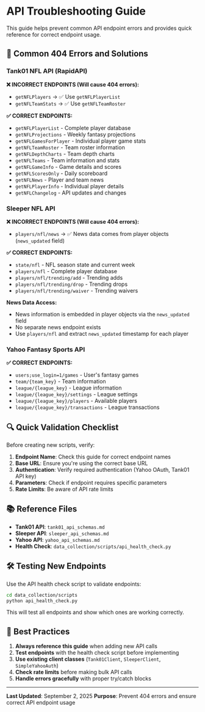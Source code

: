 # API Troubleshooting Guide

This guide helps prevent common API endpoint errors and provides quick reference for correct endpoint usage.

## 🚨 Common 404 Errors and Solutions

### Tank01 NFL API (RapidAPI)

**❌ INCORRECT ENDPOINTS (Will cause 404 errors):**
- `getNFLPlayers` → ✅ Use `getNFLPlayerList`
- `getNFLTeamStats` → ✅ Use `getNFLTeamRoster`

**✅ CORRECT ENDPOINTS:**
- `getNFLPlayerList` - Complete player database
- `getNFLProjections` - Weekly fantasy projections  
- `getNFLGamesForPlayer` - Individual player game stats
- `getNFLTeamRoster` - Team roster information
- `getNFLDepthCharts` - Team depth charts
- `getNFLTeams` - Team information and stats
- `getNFLGameInfo` - Game details and scores
- `getNFLScoresOnly` - Daily scoreboard
- `getNFLNews` - Player and team news
- `getNFLPlayerInfo` - Individual player details
- `getNFLChangelog` - API updates and changes

### Sleeper NFL API

**❌ INCORRECT ENDPOINTS (Will cause 404 errors):**
- `players/nfl/news` → ✅ News data comes from player objects (`news_updated` field)

**✅ CORRECT ENDPOINTS:**
- `state/nfl` - NFL season state and current week
- `players/nfl` - Complete player database
- `players/nfl/trending/add` - Trending adds
- `players/nfl/trending/drop` - Trending drops
- `players/nfl/trending/waiver` - Trending waivers

**News Data Access:**
- News information is embedded in player objects via the `news_updated` field
- No separate news endpoint exists
- Use `players/nfl` and extract `news_updated` timestamp for each player

### Yahoo Fantasy Sports API

**✅ CORRECT ENDPOINTS:**
- `users;use_login=1/games` - User's fantasy games
- `team/{team_key}` - Team information
- `league/{league_key}` - League information
- `league/{league_key}/settings` - League settings
- `league/{league_key}/players` - Available players
- `league/{league_key}/transactions` - League transactions

## 🔍 Quick Validation Checklist

Before creating new scripts, verify:

1. **Endpoint Name**: Check this guide for correct endpoint names
2. **Base URL**: Ensure you're using the correct base URL
3. **Authentication**: Verify required authentication (Yahoo OAuth, Tank01 API key)
4. **Parameters**: Check if endpoint requires specific parameters
5. **Rate Limits**: Be aware of API rate limits

## 📚 Reference Files

- **Tank01 API**: `tank01_api_schemas.md`
- **Sleeper API**: `sleeper_api_schemas.md`  
- **Yahoo API**: `yahoo_api_schemas.md`
- **Health Check**: `data_collection/scripts/api_health_check.py`

## 🛠️ Testing New Endpoints

Use the API health check script to validate endpoints:
```bash
cd data_collection/scripts
python api_health_check.py
```

This will test all endpoints and show which ones are working correctly.

## 📝 Best Practices

1. **Always reference this guide** when adding new API calls
2. **Test endpoints** with the health check script before implementing
3. **Use existing client classes** (`Tank01Client`, `SleeperClient`, `SimpleYahooAuth`)
4. **Check rate limits** before making bulk API calls
5. **Handle errors gracefully** with proper try/catch blocks

---

**Last Updated**: September 2, 2025
**Purpose**: Prevent 404 errors and ensure correct API endpoint usage
